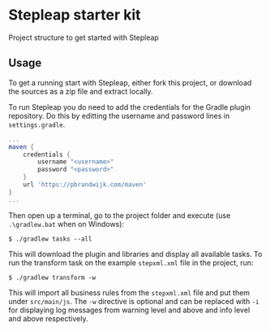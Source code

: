 # Stepleap starter kit
Project structure to get started with Stepleap

## Usage
To get a running start with Stepleap, either fork this project, or download the sources as a zip file and extract locally.

To run Stepleap you do need to add the credentials for the Gradle plugin repository. Do this by editting the username and password lines in `settings.gradle`.

```groovy
...
maven {
	credentials {
		username "<username>"
		password "<password>"
	}
	url 'https://pbrandwijk.com/maven'
}
...
```

Then open up a terminal, go to the project folder and execute (use `.\gradlew.bat` when on Windows):

```console
$ ./gradlew tasks --all
```

This will download the plugin and libraries and display all available tasks. To run the transform task on the example `stepxml.xml` file in the project, run:

```console
$ ./gradlew transform -w
```

This will import all business rules from the `stepxml.xml` file and put them under `src/main/js`. The `-w` directive is optional and can be replaced with `-i` for displaying log messages from warning level and above and info level and above respectively.
